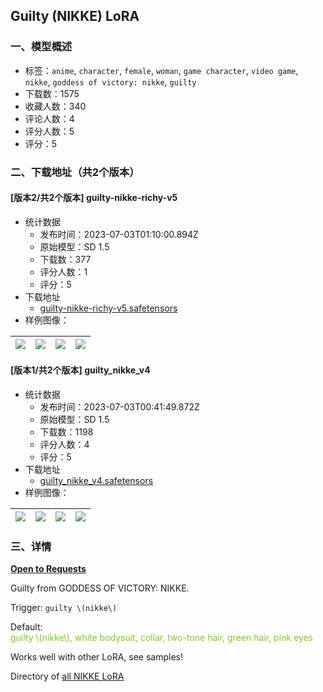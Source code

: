 ## Guilty (NIKKE) LoRA
### 一、模型概述

- 标签：`anime`, `character`, `female`, `woman`, `game character`, `video game`, `nikke`, `goddess of victory: nikke`, `guilty`
- 下载数：1575
- 收藏人数：340
- 评论人数：4
- 评分人数：5
- 评分：5

### 二、下载地址（共2个版本）

#### [版本2/共2个版本] guilty-nikke-richy-v5

- 统计数据
  - 发布时间：2023-07-03T01:10:00.894Z
  - 原始模型：SD 1.5
  - 下载数：377
  - 评分人数：1
  - 评分：5
- 下载地址
  - [guilty-nikke-richy-v5.safetensors](https://civitai.com/api/download/models/109097)
- 样例图像：

| <img src="https://image.civitai.com/xG1nkqKTMzGDvpLrqFT7WA/5a360632-1dfb-4831-b148-251b738fed34/width=450/1382881.jpeg" /> | <img src="https://image.civitai.com/xG1nkqKTMzGDvpLrqFT7WA/8f8907ed-32eb-4306-8375-e2ee2032297e/width=450/1382887.jpeg" /> | <img src="https://image.civitai.com/xG1nkqKTMzGDvpLrqFT7WA/11959c0e-f854-456c-8ca8-dcad7af67c6f/width=450/1382880.jpeg" /> | <img src="https://image.civitai.com/xG1nkqKTMzGDvpLrqFT7WA/84dc2305-fcd9-4921-a55b-7cf120ce43bc/width=450/1382883.jpeg" /> |
| ---- | ---- | ---- | ---- |

#### [版本1/共2个版本] guilty_nikke_v4

- 统计数据
  - 发布时间：2023-07-03T00:41:49.872Z
  - 原始模型：SD 1.5
  - 下载数：1198
  - 评分人数：4
  - 评分：5
- 下载地址
  - [guilty_nikke_v4.safetensors](https://civitai.com/api/download/models/89420)
- 样例图像：

| <img src="https://image.civitai.com/xG1nkqKTMzGDvpLrqFT7WA/f596ed83-8308-46c2-9660-5f7a252ef2b9/width=450/1033790.jpeg" /> | <img src="https://image.civitai.com/xG1nkqKTMzGDvpLrqFT7WA/43e30126-d9bf-4e7f-843f-01382ed048ae/width=450/1033801.jpeg" /> | <img src="https://image.civitai.com/xG1nkqKTMzGDvpLrqFT7WA/0dbfaa00-219a-4c9c-81ac-fdb155fee935/width=450/1033784.jpeg" /> | <img src="https://image.civitai.com/xG1nkqKTMzGDvpLrqFT7WA/3d352a2a-1fb0-433b-b8ff-87ba0ead77d7/width=450/1033788.jpeg" /> |
| ---- | ---- | ---- | ---- |


### 三、详情
<p><a target="_blank" rel="ugc" href="https://forms.gle/A9ZmSzRdZrqfVWpx6"><strong>Open to Requests</strong></a></p><p>Guilty from GODDESS OF VICTORY: NIKKE.</p><p></p><p>Trigger: <code>guilty \(nikke\)</code></p><p></p><p>Default:<br /><span style="color:#82c91e">guilty \(nikke\), white bodysuit, collar, two-tone hair, green hair, pink eyes</span></p><p></p><p>Works well with other LoRA, see samples!</p><p></p><p>Directory of <a target="_blank" rel="ugc" href="https://civitai.com/articles/182/goddess-of-victory-nikke-or-lora-collection">all NIKKE LoRA</a></p>